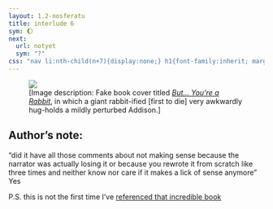```yaml
---
layout: 1.2-nosferatu
title: interlude 6
sym: 🌔︎
next:
  url: notyet
  sym: "?"
css: "nav li:nth-child(n+7){display:none;} h1{font-family:inherit; margin:2.5em auto 3em;} main,figcaption{text-align:center;} p,figcaption{max-width:425px;} figcaption a{text-underline-offset:.15em; text-decoration-color:#606060;} figcaption{font-size:.65em;} #an{text-align:left; color:#bfbfbf; max-width:400px; margin:3em auto; background:#202020; padding:.5em;} #an h2{border-bottom:1px solid; color:#808080; font-weight:normal; margin:0;} #an p{margin:.75em 1em; font-size:.85em;} #an a{font-weight:normal; transition:none;}"
---
```

<figure><img src="{%include url.html%}/assets/img/au/veryromantic.jpg"/>
<figcaption>[Image description: Fake book cover titled <a href="https://www.goodreads.com/book/show/20939884-but-you-re-a-horse"><i>But… You’re a Rabbit</i></a>, in which a giant rabbit-ified [first to die] very awkwardly hug-holds a mildly perturbed Addison.]</figcaption></figure>

<div id="an"><h2 class="book">Author’s note:</h2>
<p>“did it have all those comments about not making sense because the narrator was actually losing it or because you rewrote it from scratch like three times and neither know nor care if it makes a lick of sense anymore” Yes</p><p>P.S. this is not the first time I’ve <a href="https://www.deviantart.com/comments/1/897944383/4953195184">referenced that incredible book</a></p></div>